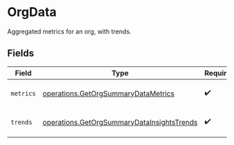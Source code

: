 # OrgData

Aggregated metrics for an org, with trends.


## Fields

| Field                                                                                                    | Type                                                                                                     | Required                                                                                                 | Description                                                                                              |
| -------------------------------------------------------------------------------------------------------- | -------------------------------------------------------------------------------------------------------- | -------------------------------------------------------------------------------------------------------- | -------------------------------------------------------------------------------------------------------- |
| `metrics`                                                                                                | [operations.GetOrgSummaryDataMetrics](../../models/operations/getorgsummarydatametrics.md)               | :heavy_check_mark:                                                                                       | Metrics for a single org metrics.                                                                        |
| `trends`                                                                                                 | [operations.GetOrgSummaryDataInsightsTrends](../../models/operations/getorgsummarydatainsightstrends.md) | :heavy_check_mark:                                                                                       | Trends for a single org.                                                                                 |